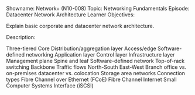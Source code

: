 Showname: Network+ (N10-008) Topic: Networking Fundamentals
Episode: Datacenter Network Architecture Learner Objectives:

Explain basic corporate and datacenter network architecture.

Description:

Three-tiered
Core
Distribution/aggregation layer
Access/edge
Software-defined networking
Application layer
Control layer
Infrastructure layer
Management plane
Spine and leaf
Software-defined network
Top-of-rack switching
Backbone
Traffic flows
North-South
East-West
Branch office vs. on-premises datacenter vs. colocation
Storage area networks
Connection types
Fibre Channel over Ethernet (FCoE)
Fibre Channel
Internet Small Computer Systems Interface (iSCSI)